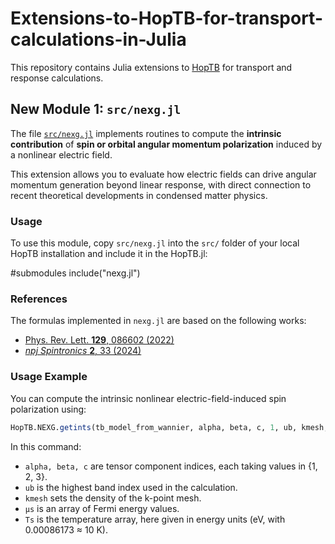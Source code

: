 # Extensions-to-HopTB-for-transport-calculations-in-Julia

This repository contains Julia extensions to [HopTB](https://github.com/HopTB/HopTB.jl) for transport and response calculations.

## New Module 1: `src/nexg.jl`

The file [`src/nexg.jl`](src/nexg.jl) implements routines to compute the **intrinsic contribution** of **spin or orbital angular momentum polarization** induced by a nonlinear electric field.  

This extension allows you to evaluate how electric fields can drive angular momentum generation beyond linear response, with direct connection to recent theoretical developments in condensed matter physics.

### Usage
To use this module, copy `src/nexg.jl` into the `src/` folder of your local HopTB installation and include it in the HopTB.jl:

#submodules
include("nexg.jl")

### References

The formulas implemented in `nexg.jl` are based on the following works:

- [Phys. Rev. Lett. **129**, 086602 (2022)](https://journals.aps.org/prl/abstract/10.1103/PhysRevLett.129.086602)  
- [*npj Spintronics* **2**, 33 (2024)](https://www.nature.com/articles/s44306-024-00041-4)


### Usage Example

You can compute the intrinsic nonlinear electric-field-induced spin polarization using:

```julia
HopTB.NEXG.getints(tb_model_from_wannier, alpha, beta, c, 1, ub, kmesh; Ts=[0.00086173], μs=ωs)
```

In this command:
- `alpha, beta, c` are tensor component indices, each taking values in {1, 2, 3}.
- `ub` is the highest band index used in the calculation.
- `kmesh` sets the density of the k-point mesh.
- `μs` is an array of Fermi energy values.
- `Ts` is the temperature array, here given in energy units (eV, with 0.00086173 ≈ 10 K).

